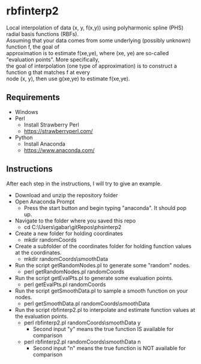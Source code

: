 # rbfinterp2
Local interpolation of data (x, y, f(x,y)) using polyharmonic spline (PHS) radial basis functions (RBFs).\
Assuming that your data comes from some underlying (possibly unknown) function f, the goal of\
approximation is to estimate f(xe,ye), where (xe, ye) are so-called "evaluation points".  More specifically,\
the goal of interpolation (one type of approximation) is to construct a function g that matches f at every\
node (x, y), then use g(xe,ye) to estimate f(xe,ye).
## Requirements
* Windows
* Perl
  * Install Strawberry Perl
  * https://strawberryperl.com/
* Python
  * Install Anaconda
  * https://www.anaconda.com/
## Instructions
After each step in the instructions, I will try to give an example.
* Download and unzip the repository folder
* Open Anaconda Prompt
  * Press the start button and begin typing "anaconda".  It should pop up.
* Navigate to the folder where you saved this repo
  * cd C:\Users\gabar\gitRepos\phsinterp2
* Create a new folder for holding coordinates
  * mkdir randomCoords
* Create a subfolder of the coordinates folder for holding function values at the coordinates.
  * mkdir randomCoords\smoothData
* Run the script getRandomNodes.pl to generate some "random" nodes.
  * perl getRandomNodes.pl randomCoords
* Run the script getEvalPts.pl to generate some evaluation points.
  * perl getEvalPts.pl randomCoords
* Run the script getSmoothData.pl to sample a smooth function on your nodes.
  * perl getSmoothData.pl randomCoords\smoothData
* Run the script rbfinterp2.pl to interpolate and estimate function values at the evaluation points.
  * perl rbfinterp2.pl randomCoords\smoothData y
    * Second input "y" means the true function IS available for comparison
  * perl rbfinterp2.pl randomCoords\smoothData n
    * Second input "n" means the true function is NOT available for comparison
